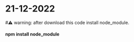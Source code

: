 # 21-12-2022
#⚠ warning: after download this code install node_module.
#### npm install node_module
